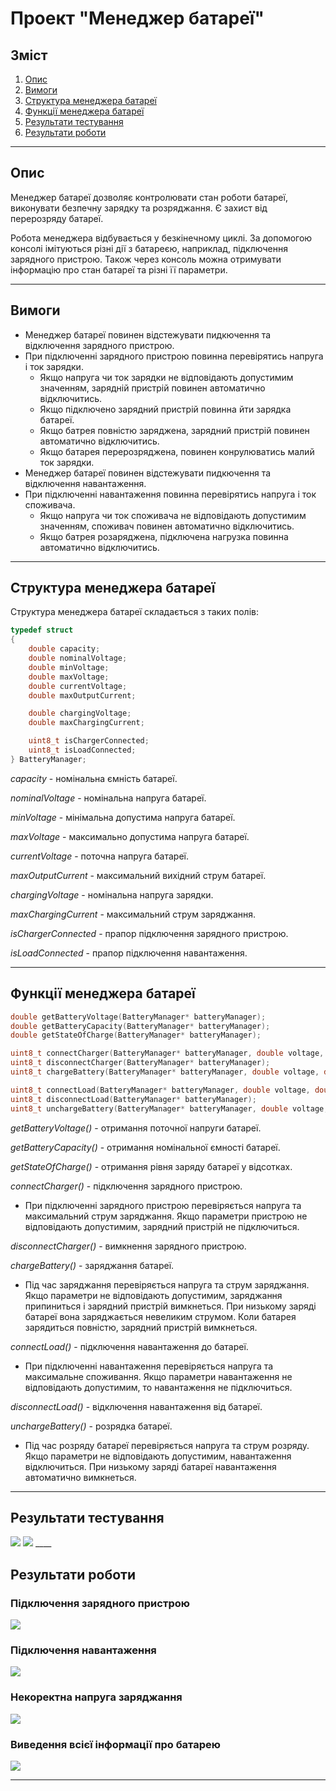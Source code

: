 # Проект "Менеджер батареї"
## Зміст
1. [Опис](#Опис)
2. [Вимоги](#Вимоги)
3. [Структура менеджера батареї](#Структура-менеджера-батареї)
4. [Функції менеджера батареї](#Функції-менеджера-батареї)
5. [Результати тестування](#Результати-тестування)
6. [Результати роботи](#Результати-роботи)
____
## Опис
Менеджер батареї дозволяє контролювати стан роботи батареї, виконувати безпечну зарядку та розряджання. Є захист від перерозряду батареї.

Робота менеджера відбувається у безкінечному циклі. За допомогою консолі імітуються різні дії з батареєю, наприклад, підключення зарядного пристрою. Також через консоль можна отримувати інформацію про стан батареї та різні її параметри.
____
## Вимоги
- Менеджер батареї повинен відстежувати пидкючення та відключення зарядного пристрою.
- При підключенні зарядного пристрою повинна перевірятись напруга і ток зарядки.
    - Якщо напруга чи ток зарядки не відповідають допустимим значенням, зарядній пристрій повинен автоматично відключитись.
    - Якщо підключено зарядний пристрій повинна йти зарядка батареї.
    - Якщо батрея повністю заряджена, зарядний пристрій повинен автоматично відключитись.
    - Якщо батарея перерозряджена, повинен конрулюватись малий ток зарядки.
- Менеджер батареї повинен відстежувати пидкючення та відключення навантаження.
- При підключенні навантаження повинна перевірятись напруга і ток споживача.
    - Якщо напруга чи ток споживача не відповідають допустимим значенням, споживач повинен автоматично відключитись.
    - Якщо батрея розаряджена, підключена нагрузка повинна автоматично відключитись.
____
## Структура менеджера батареї
Структура менеджера батареї складається з таких полів:
```C
typedef struct 
{
    double capacity;
    double nominalVoltage;
    double minVoltage;
    double maxVoltage;
    double currentVoltage;
    double maxOutputCurrent;

    double chargingVoltage;
    double maxChargingCurrent;

    uint8_t isChargerConnected;
    uint8_t isLoadConnected;
} BatteryManager;
```
*capacity* - номінальна ємність батареї.

*nominalVoltage* - номінальна напруга батареї.

*minVoltage* - мінімальна допустима напруга батареї.

*maxVoltage* - максимально допустима напруга батареї.

*currentVoltage* - поточна напруга батареї.

*maxOutputCurrent* - максимальний вихідний струм батареї.

*chargingVoltage* - номінальна напруга зарядки.

*maxChargingCurrent* - максимальний струм заряджання.

*isChargerConnected* - прапор підключення зарядного пристрою.

*isLoadConnected* - прапор підключення навантаження.
____
## Функції менеджера батареї
```C
double getBatteryVoltage(BatteryManager* batteryManager);
double getBatteryCapacity(BatteryManager* batteryManager);
double getStateOfCharge(BatteryManager* batteryManager);

uint8_t connectCharger(BatteryManager* batteryManager, double voltage, double current);
uint8_t disconnectCharger(BatteryManager* batteryManager);
uint8_t chargeBattery(BatteryManager* batteryManager, double voltage, double current);

uint8_t connectLoad(BatteryManager* batteryManager, double voltage, double current);
uint8_t disconnectLoad(BatteryManager* batteryManager);
uint8_t unchargeBattery(BatteryManager* batteryManager, double voltage, double current);
```
*getBatteryVoltage()* - отримання поточної напруги батареї.

*getBatteryCapacity()* - отримання номінальної ємності батареї.

*getStateOfCharge()* - отримання рівня заряду батареї у відсотках.

*connectCharger()* - підключення зарядного пристрою.
 - При підключенні зарядного пристрою перевіряється напруга та максимальний струм заряджання. Якщо параметри пристрою не відповідають допустимим, зарядний пристрій не підключиться.

*disconnectCharger()* - вимкнення зарядного пристрою.

*chargeBattery()* - заряджання батареї.
 - Під час заряджання перевіряється напруга та струм заряджання. Якщо параметри не відповідають допустимим, заряджання припиниться і зарядний пристрій вимкнеться. При низькому заряді батареї вона заряджається невеликим струмом. Коли батарея зарядиться повністю, зарядний пристрій вимкнеться.

*connectLoad()* - підключення навантаження до батареї.
 - При підключенні навантаження перевіряється напруга та максимальне споживання. Якщо параметри навантаження не відповідають допустимим, то навантаження не підключиться.

*disconnectLoad()* - відключення навантаження від батареї.

*unchargeBattery()* - розрядка батареї.
 - Під час розряду батареї перевіряється напруга та струм розряду. Якщо параметри не відповідають допустимим, навантаження відключиться. При низькому заряді батареї навантаження автоматично вимкнеться.
____
## Результати тестування
<img src="./raw/test1.png"/>

<img src="./raw/test2.png"/>
____

## Результати роботи
### Підключення зарядного пристрою
<img src="./raw/conn_ch.png"/>

### Підключення навантаження
<img src="./raw/conn_load.png"/>

### Некоректна напруга заряджання
<img src="./raw/inc_ch_volt.png"/>

### Виведення всієї інформації про батарею
<img src="./raw/all_info.png"/>

____
